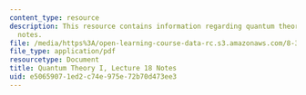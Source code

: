 ```yaml
---
content_type: resource
description: This resource contains information regarding quantum theory I, lecture
  notes.
file: /media/https%3A/open-learning-course-data-rc.s3.amazonaws.com/8-321-quantum-theory-i-fall-2017/e50659071ed2c74e975e72b70d473ee3_MIT8_321F17_lec18.pdf
file_type: application/pdf
resourcetype: Document
title: Quantum Theory I, Lecture 18 Notes
uid: e5065907-1ed2-c74e-975e-72b70d473ee3
---
```

